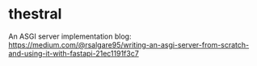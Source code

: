 # thestral
An ASGI server implementation
blog: https://medium.com/@rsalgare95/writing-an-asgi-server-from-scratch-and-using-it-with-fastapi-21ec1191f3c7
